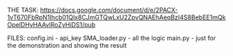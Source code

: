 THE TASK: https://docs.google.com/document/d/e/2PACX-1vT670FbRpN1Ihcb01Qlx8CJmGTQwLxU2ZpvQNAEhAeqBzI4S8BebEE1mQkOpelDHyHAAvlRoZyHiDS1/pub


FILES:
config.ini - api_key
SMA_loader.py - all the logic
main.py - just for the demonstration and showing the result
